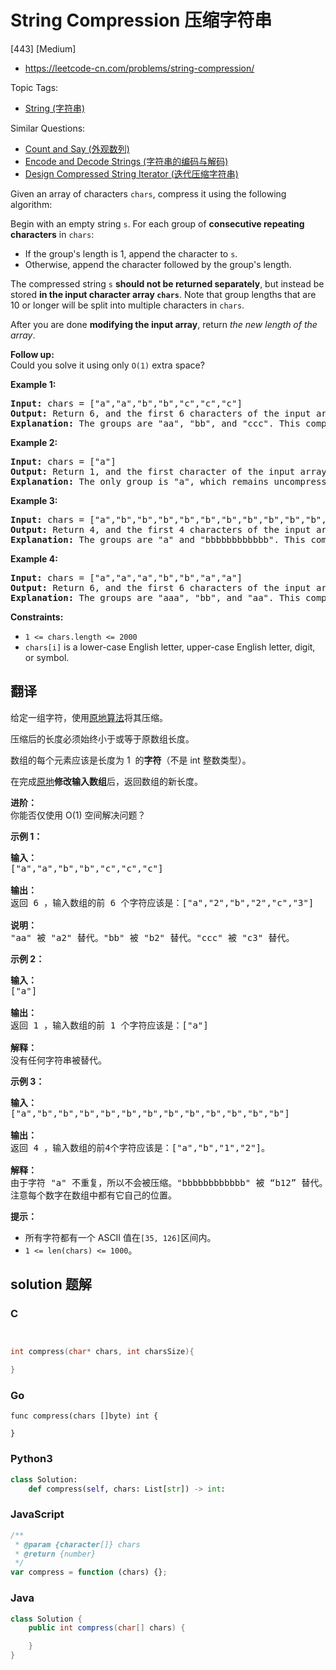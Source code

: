 # String Compression 压缩字符串

[443] [Medium]

- https://leetcode-cn.com/problems/string-compression/

Topic Tags:

- [String (字符串)](https://leetcode-cn.com/tag/string/)

Similar Questions:

- [Count and Say (外观数列)](https://leetcode-cn.com/problems/count-and-say/)
- [Encode and Decode Strings (字符串的编码与解码)](https://leetcode-cn.com/problems/encode-and-decode-strings/)
- [Design Compressed String Iterator (迭代压缩字符串)](https://leetcode-cn.com/problems/design-compressed-string-iterator/)

Given an array of characters `chars`, compress it using the following algorithm:

Begin with an empty string `s`. For each group of **consecutive repeating characters** in `chars`:

- If the group's length is 1, append the character to `s`.
- Otherwise, append the character followed by the group's length.

The compressed string `s` **should not be returned separately**, but instead be stored **in the input character array `chars`**. Note that group lengths that are 10 or longer will be split into multiple characters in `chars`.

After you are done **modifying the input array**, return _the new length of the array_.



**Follow up:**  
Could you solve it using only `O(1)` extra space?

**Example 1:**

<pre><strong>Input:</strong> chars = ["a","a","b","b","c","c","c"]
<strong>Output:</strong> Return 6, and the first 6 characters of the input array should be: ["a","2","b","2","c","3"]
<strong>Explanation:</strong>&nbsp;The groups are "aa", "bb", and "ccc". This compresses to "a2b2c3".
</pre>

**Example 2:**

<pre><strong>Input:</strong> chars = ["a"]
<strong>Output:</strong> Return 1, and the first character of the input array should be: ["a"]
<strong>Explanation:</strong>&nbsp;The only group is "a", which remains uncompressed since it's a single character.
</pre>

**Example 3:**

<pre><strong>Input:</strong> chars = ["a","b","b","b","b","b","b","b","b","b","b","b","b"]
<strong>Output:</strong> Return 4, and the first 4 characters of the input array should be: ["a","b","1","2"].
<strong>Explanation:</strong>&nbsp;The groups are "a" and "bbbbbbbbbbbb". This compresses to "ab12".</pre>

**Example 4:**

<pre><strong>Input:</strong> chars = ["a","a","a","b","b","a","a"]
<strong>Output:</strong> Return 6, and the first 6 characters of the input array should be: ["a","3","b","2","a","2"].
<strong>Explanation:</strong>&nbsp;The groups are "aaa", "bb", and "aa". This compresses to "a3b2a2". Note that each group is independent even if two groups have the same character.
</pre>

**Constraints:**

- `1 <= chars.length <= 2000`
- `chars[i]` is a lower-case English letter, upper-case English letter, digit, or symbol.

## 翻译

给定一组字符，使用[原地算法](https://baike.baidu.com/item/%E5%8E%9F%E5%9C%B0%E7%AE%97%E6%B3%95)将其压缩。

压缩后的长度必须始终小于或等于原数组长度。

数组的每个元素应该是长度为 1  的**字符**（不是 int 整数类型）。

在完成[原地](https://baike.baidu.com/item/%E5%8E%9F%E5%9C%B0%E7%AE%97%E6%B3%95)**修改输入数组**后，返回数组的新长度。

**进阶：**  
你能否仅使用 O(1) 空间解决问题？

**示例 1：**

<pre><strong>输入：</strong>
["a","a","b","b","c","c","c"]

<strong>输出：</strong>
返回 6 ，输入数组的前 6 个字符应该是：["a","2","b","2","c","3"]

<strong>说明：</strong>
"aa" 被 "a2" 替代。"bb" 被 "b2" 替代。"ccc" 被 "c3" 替代。
</pre>

**示例 2：**

<pre><strong>输入：</strong>
["a"]

<strong>输出：</strong>
返回 1 ，输入数组的前 1 个字符应该是：["a"]

<strong>解释：</strong>
没有任何字符串被替代。
</pre>

**示例 3：**

<pre><strong>输入：</strong>
["a","b","b","b","b","b","b","b","b","b","b","b","b"]

<strong>输出：</strong>
返回 4 ，输入数组的前4个字符应该是：["a","b","1","2"]。

<strong>解释：</strong>
由于字符 "a" 不重复，所以不会被压缩。"bbbbbbbbbbbb" 被 “b12” 替代。
注意每个数字在数组中都有它自己的位置。
</pre>

**提示：**

- 所有字符都有一个 ASCII 值在`[35, 126]`区间内。
- `1 <= len(chars) <= 1000`。

## solution 题解

### C

```c


int compress(char* chars, int charsSize){

}
```

### Go

```golang
func compress(chars []byte) int {

}
```

### Python3

```python
class Solution:
    def compress(self, chars: List[str]) -> int:
```

### JavaScript

```javascript
/**
 * @param {character[]} chars
 * @return {number}
 */
var compress = function (chars) {};
```

### Java

```java
class Solution {
    public int compress(char[] chars) {

    }
}
```
